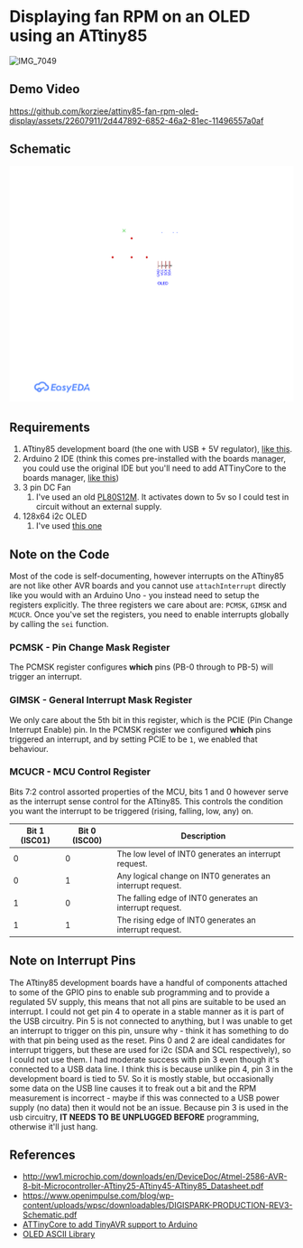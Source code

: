 # Displaying fan RPM on an OLED using an ATtiny85

![IMG_7049](https://github.com/korziee/attiny85-fan-rpm-oled-display/assets/22607911/ff2b9151-4103-4ea4-8d0f-3252b90be812)

## Demo Video

https://github.com/korziee/attiny85-fan-rpm-oled-display/assets/22607911/2d447892-6852-46a2-81ec-11496557a0af

## Schematic

![schematic-v0.1](./assets/schematic-v0.1.svg)

## Requirements

1. ATtiny85 development board (the one with USB + 5V regulator), [like this](https://www.ebay.com.au/itm/191572154213).
2. Arduino 2 IDE (think this comes pre-installed with the boards manager, you could use the original IDE but you'll need to add ATTinyCore to the boards manager, [like this](https://github.com/SpenceKonde/ATTinyCore/blob/v2.0.0-devThis-is-the-head-submit-PRs-against-this/Installation.md))
3. 3 pin DC Fan
   1. I've used an old [PL80S12M](https://www.elecok.com/power-logic-pl80s12m-12v-0-14a-3wires-cooling-fan.html). It activates down to 5v so I could test in circuit without an external supply.
4. 128x64 i2c OLED
   1. I've used [this one](https://core-electronics.com.au/dual-colour-oled-display-128x64-yellow-and-blue.html)

## Note on the Code

Most of the code is self-documenting, however interrupts on the ATtiny85 are not like other AVR boards and you cannot use `attachInterrupt` directly like you would with an Arduino Uno - you instead need to setup the registers explicitly. The three registers we care about are: `PCMSK`, `GIMSK` and `MCUCR`. Once you've set the registers, you need to enable interrupts globally by calling the `sei` function.

### PCMSK - Pin Change Mask Register

The PCMSK register configures **which** pins (PB-0 through to PB-5) will trigger an interrupt.

### GIMSK - General Interrupt Mask Register

We only care about the 5th bit in this register, which is the PCIE (Pin Change Interrupt Enable) pin. In the PCMSK register we configured **which** pins triggered an interrupt, and by setting PCIE to be `1`, we enabled that behaviour.

### MCUCR - MCU Control Register

Bits 7:2 control assorted properties of the MCU, bits 1 and 0 however serve as the interrupt sense control for the ATtiny85. This controls the condition you want the interrupt to be triggered (rising, falling, low, any) on.

| Bit 1 (ISC01) | Bit 0 (ISC00) | Description                                                |
| ------------- | ------------- | ---------------------------------------------------------- |
| 0             | 0             | The low level of INT0 generates an interrupt request.      |
| 0             | 1             | Any logical change on INT0 generates an interrupt request. |
| 1             | 0             | The falling edge of INT0 generates an interrupt request.   |
| 1             | 1             | The rising edge of INT0 generates an interrupt request.    |

## Note on Interrupt Pins

The ATtiny85 development boards have a handful of components attached to some of the GPIO pins to enable sub programming and to provide a regulated 5V supply, this means that not all pins are suitable to be used an interrupt. I could not get pin 4 to operate in a stable manner as it is part of the USB circuitry. Pin 5 is not connected to anything, but I was unable to get an interrupt to trigger on this pin, unsure why - think it has something to do with that pin being used as the reset. Pins 0 and 2 are ideal candidates for interrupt triggers, but these are used for i2c (SDA and SCL respectively), so I could not use them. I had moderate success with pin 3 even though it's connected to a USB data line. I think this is because unlike pin 4, pin 3 in the development board is tied to 5V. So it is mostly stable, but occasionally some data on the USB line causes it to freak out a bit and the RPM measurement is incorrect - maybe if this was connected to a USB power supply (no data) then it would not be an issue. Because pin 3 is used in the usb circuitry, **IT NEEDS TO BE UNPLUGGED BEFORE** programming, otherwise it'll just hang.

## References

- http://ww1.microchip.com/downloads/en/DeviceDoc/Atmel-2586-AVR-8-bit-Microcontroller-ATtiny25-ATtiny45-ATtiny85_Datasheet.pdf
- https://www.openimpulse.com/blog/wp-content/uploads/wpsc/downloadables/DIGISPARK-PRODUCTION-REV3-Schematic.pdf
- [ATTinyCore to add TinyAVR support to Arduino](https://github.com/SpenceKonde/ATTinyCore)
- [OLED ASCII Library](https://github.com/greiman/SSD1306Ascii)
